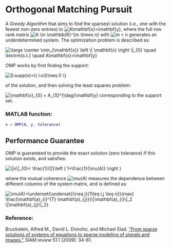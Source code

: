 # Orthogonal Matching Pursuit

A *Greedy Algorithm* that aims to find the sparsest solution (i.e., one with the fewest non-zero entries) to
<img src="https://latex.codecogs.com/svg.latex?\inline&space;A\mathbf{x}=\mathbf{y}" title="A\mathbf{x}=\mathbf{y}" />,
where the full row rank matrix <img src="https://latex.codecogs.com/svg.latex?\inline&space;A&space;\in&space;\mathbb{R}^{m&space;\times&space;n}" title="A \in \mathbb{R}^{m \times n}" />
with <img src="https://latex.codecogs.com/svg.latex?\inline&space;m&space;<&space;n" title="m < n" /> generates an underdetermined system.
The optimization problem is described as:

<img src="https://latex.codecogs.com/svg.latex?\min_{\mathbf{x}}&space;\left&space;\|&space;\mathbf{x}&space;\right&space;\|_{0}&space;\quad&space;\textrm{s.t.}&space;\quad&space;A\mathbf{x}=\mathbf{y}" title="\large \center \min_{\mathbf{x}} \left \| \mathbf{x} \right \|_{0} \quad \textrm{s.t.} \quad A\mathbf{x}=\mathbf{y}" />

OMP works by first finding the support:

<img src="https://latex.codecogs.com/svg.latex?\inline&space;S:supp(\mathbf{x})=\{&space;i:x(i)\neq&space;0&space;\}" title="S:supp(x)=\{ i:x(i)\neq 0 \}" />

of the solution, and then solving the least squares problem:

<img src="https://latex.codecogs.com/svg.latex?\inline&space;\mathbf{x}_{S}&space;=&space;A_{S}^{\dag}\mathbf{y}" title="\mathbf{x}_{S} = A_{S}^{\dag}\mathbf{y}" />
corresponding to the support set.

### MATLAB function:
```matlab
x = OMP(A, y, tolerance)
```

## Performance Guarantee
OMP is guaranteed to provide the exact solution (zero tolerance) if this solution exists, and satisfies:

<img src="https://latex.codecogs.com/svg.latex?\|\mathbf{x}\|_{0}<&space;\frac{1}{2}\left&space;(&space;1&plus;\frac{1}{\mu(A)}&space;\right&space;)" title="\|x\|_{0}< \frac{1}{2}\left ( 1+\frac{1}{\mu(A)} \right )" />

where the mutual coherence <img src="https://latex.codecogs.com/svg.latex?\inline&space;\mu(A)" title="\mu(A)" /> measures
the dependence between different columns of the system matrix, and is defined as:

<img src="https://latex.codecogs.com/svg.latex?\mu(A)=\underset{\underset{i\neq&space;j}{1\leq&space;i,j&space;\leq&space;n}}{max}&space;\frac{\mathbf{a}_{i}^{T}&space;\mathbf{a}_{j}}{\|\mathbf{a}_{i}\|_2&space;\|\mathbf{a}_{j}\|_2}" title="\mu(A)=\underset{\underset{i\neq j}{1\leq i,j \leq n}}{max} \frac{\mathbf{a}_{i}^{T} \mathbf{a}_{j}}{\|\mathbf{a}_{i}\|_2 \|\mathbf{a}_{j}\|_2}" />

### Reference:
Bruckstein, Alfred M., David L. Donoho, and Michael Elad.
["From sparse solutions of systems of equations to sparse modeling of signals and images."](http://www.geintra-uah.org/system/files/review_paper_siam_review.pdf)
*SIAM review* 51.1 (2009): 34-81.
